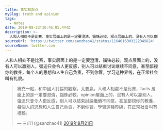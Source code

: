 ```yaml
---
title: 事实和观点
mySlug: truth and opinion
tags:
  - Notes
date: 2019-08-22T10:46:05.444Z
description: >-
  人和人相处不是比赛，事实层面上的是一定要澄清，锱铢必较。观点层面上的，没有人可以赢别人，强迫只会令人更反感，别人可以结束讨论继续不同意，甚至鄙视你的教养，每个人的思想和人生自己负责，不到你管。学习这种界线，在正常社会叫有礼貌。  
sourceUrl: 'https://twitter.com/sanzhao41/status/1164016303222349824'
sourceName: twitter.com
---
```

人和人相处不是比赛，事实层面上的是一定要澄清，锱铢必较。观点层面上的，没有人可以赢别人，强迫只会令人更反感，别人可以结束讨论继续不同意，甚至鄙视你的教养，每个人的思想和人生自己负责，不到你管。学习这种界线，在正常社会叫有礼貌。  

<blockquote class="twitter-tweet" data-lang="zh-cn"><p lang="zh" dir="ltr">補充一點，和中國人討論的觀察，太要贏。人和人相處不是比賽，facts 層面上的是一定要澄清，錙銖必較。opinion層面上的，沒有人可以贏别人，強迫只會令人更反感，別人可以結束討論繼續不同意，甚至鄙視你的教養，每個人的思想和人生自己負責，不到你管。學習這種界線，在正常社會叫有禮貌。</p>&mdash; 三爪1 (@sanzhao41) <a href="https://twitter.com/sanzhao41/status/1164023502648688640?ref_src=twsrc%5Etfw">2019年8月21日</a></blockquote>
<script async src="https://platform.twitter.com/widgets.js" charset="utf-8"></script>
